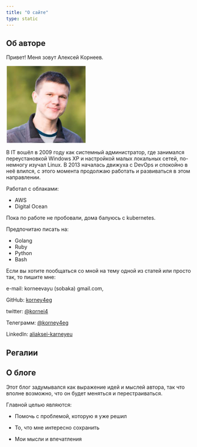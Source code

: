 ```yaml
---
title: "О сайте"
type: static
---
```

## Об авторе

Привет! Меня зовут Алексей Корнеев.

![Фотка](my_photo.png)

В IT вошёл в 2009 году как системный администратор, где занимался переустановкой Windows XP и настройкой малых локальных сетей, по-немногу изучал Linux. В 2013 началась движуха с DevOps и спокойно в неё влился, с этого момента продолжаю работать и развиваться в этом направлении.

Работал с облаками:
 - AWS
 - Digital Ocean

Пока по работе не пробовали, дома балуюсь с kubernetes.

Предпочитаю писать на:
 - Golang
 - Ruby
 - Python
 - Bash

Если вы хотите пообщаться со мной на тему одной из статей или просто так, то пишите мне:

e-mail: korneevayu (sobaka) gmail.com,

GitHub: [ korney4eg ](github.com/korney4eg/)

twitter: [ @kornei4 ](https://twitter.com/kornei4)

Телеграмм: [@korney4eg]( https://t.me/korney4eg )

LinkedIn: [aliaksei-karneyeu](https://www.linkedin.com/in/aliaksei-karneyeu-6064a745/)

## Регалии
<div data-iframe-width="150" data-iframe-height="270" data-share-badge-id="d20e7506-e328-48fa-b148-730cf3532878" data-share-badge-host="https://www.youracclaim.com"></div><script type="text/javascript" async src="//cdn.youracclaim.com/assets/utilities/embed.js"></script>

<div data-iframe-width="150" data-iframe-height="270" data-share-badge-id="144df61c-c194-4608-a2aa-7272dce1b6ca" data-share-badge-host="https://www.youracclaim.com"></div><script type="text/javascript" async src="//cdn.youracclaim.com/assets/utilities/embed.js"></script>

<div data-iframe-width="150" data-iframe-height="270" data-share-badge-id="adf47e08-1eb4-41c5-9e6a-582de0413df0" data-share-badge-host="https://www.youracclaim.com"></div><script type="text/javascript" async src="//cdn.youracclaim.com/assets/utilities/embed.js"></script>

## О блоге

Этот блог задумывался как выражение идей и мыслей автора, так что вполне возможно, что он будет меняться и перестраиваться.

Главной целью являются:

  - Помочь с проблемой, которую я уже решил

  - То, что мне интересно сохранить

  - Мои мысли и впечатления
